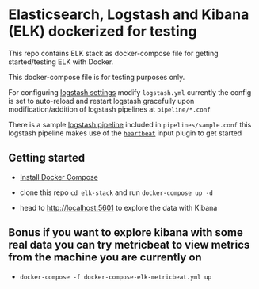 # Elasticsearch, Logstash and Kibana (ELK) dockerized for testing

This repo contains ELK stack as docker-compose file for getting started/testing ELK with Docker.

This docker-compose file is for testing purposes only.

For configuring [logstash settings](https://www.elastic.co/guide/en/logstash/current/logstash-settings-file.html) modify `logstash.yml` currently the config is set to auto-reload and restart logstash gracefully upon modification/addition of logstash pipelines at `pipeline/*.conf`

There is a sample [logstash pipeline](https://www.elastic.co/guide/en/logstash/current/configuration.html) included in `pipelines/sample.conf` this logstash pipeline makes use of the [`heartbeat`](https://www.elastic.co/guide/en/logstash/current/plugins-inputs-heartbeat.html) input plugin to get started

## Getting started

* [Install Docker Compose](https://docs.docker.com/compose/install/)

* clone this repo `cd elk-stack` and run `docker-compose up -d`

* head to <http://localhost:5601> to explore the data with Kibana

## Bonus if you want to explore kibana with some real data you can try metricbeat to view metrics from the machine you are currently on

* `docker-compose -f docker-compose-elk-metricbeat.yml up`